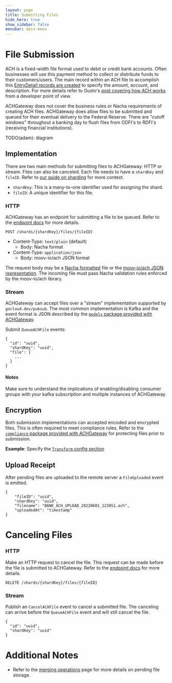 ```yaml
---
layout: page
title: Submitting Files
hide_hero: true
show_sidebar: false
menubar: docs-menu
---
```


# File Submission

ACH is a fixed-width file format used to debit or credit bank accounts. Often businesses will use this payment method to collect or distribute funds to their customers/users. The main record within an ACH file to accomplish this [EntryDetail records are created](https://moov-io.github.io/ach/file-structure/#entry-detail-record) to specify the amount, account, and description. For more details refer to Gusto's [post covering how ACH works](https://engineering.gusto.com/how-ach-works-a-developer-perspective-part-4/) from a developer point of view.

ACHGateway does not cover the business rules or Nacha requirements of creating ACH files. ACHGateway does allow files to be submitted and queued for their eventual delivery to the Federal Reserve. There are "cutoff windows" throughout a banking day to flush files from ODFI's to RDFI's (receiving financial institutions).

TODO(adam): diagram

## Implementation

There are two main methods for submitting files to ACHGateway: HTTP or stream. Files can also be canceled. Each file needs to have a `shardKey` and `fileID`. Refer to [our guide on sharding](./shards/) for more context.

- `shardKey`: This is a many-to-one identifier used for assigning the shard.
- `fileID`: A unique identifier for this file.

### HTTP

ACHGateway has an endpoint for submitting a file to be queued. Refer to the [endpoint docs](https://moov-io.github.io/achgateway/api/#post-/shards/-shardKey-/files/-fileID-) for more details.

```
POST /shards/{shardKey}/files/{fileID}
```

- Content-Type: `text/plain` (default)
   - Body: Nacha format
- Content-Type: `application/json`
   - Body: moov-io/ach JSON format

The request body may be a [Nacha formatted](https://github.com/moov-io/ach/blob/master/test/testdata/ppd-debit.ach) file or the [moov-io/ach JSON representation](https://github.com/moov-io/ach/blob/master/test/testdata/ppd-valid.json). The incoming file must pass Nacha validation rules enforced by the moov-io/ach library.

### Stream

ACHGateway can accept files over a "stream" implementation supported by `gocloud.dev/pubsub`. The most common implementation is Kafka and the event format is JSON described by the [`models` package provided with ACHGateway](https://pkg.go.dev/github.com/moov-io/achgateway/pkg/models).

Submit `QueueACHFile` events:

```
{
  "id": "uuid",
  "shardKey": "uuid",
  "file": {
    ...
  }
}
```

#### Notes

Make sure to understand the implications of enabling/disabling consumer groups with your kafka subscription and multiple instances of ACHGateway.

## Encryption

Both submission implementations can accepted encoded and encrypted files. This is often required to meet compliance rules. Refer to the [`compliance` package provided with ACHGateway](https://pkg.go.dev/github.com/moov-io/achgateway/pkg/compliance) for protecting files prior to submission.

**Example**: Specify the [`Transform` config section](../../config/#inbound)

## Upload Receipt

After pending files are uploaded to the remote server a `FileUploaded` event is emitted.

```
{
    "fileID": "uuid",
    "shardKey": "uuid",
    "filename": "BANK_ACH_UPLOAD_20220601_123051.ach",
    "uploadedAt": "timestamp"
}
```

# Canceling Files

### HTTP

Make an HTTP request to cancel the file. This request can be made before the file is submitted to ACHGateway. Refer to the [endpoint docs](https://moov-io.github.io/achgateway/api/#delete-/shards/-shardKey-/files/-fileID-) for more details.

```
DELETE /shards/{shardKey}/files/{fileID}
```

### Stream

Publish an `CancelACHFile` event to cancel a submitted file. The canceling can arrive before the `QueueACHFile` event and will still cancel the file.

```
{
  "id": "uuid",
  "shardKey": "uuid"
}
```

# Additional Notes

- Refer to the [merging operations](../../ops/merging/) page for more details on pending file storage.
